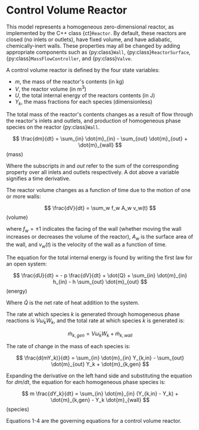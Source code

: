 ```{py:currentmodule} cantera
```

# Control Volume Reactor

This model represents a homogeneous zero-dimensional reactor, as implemented by the C++
class {ct}`Reactor`. By default, these reactors are closed (no inlets or outlets), have
fixed volume, and have adiabatic, chemically-inert walls. These properties may all be
changed by adding appropriate components such as {py:class}`Wall`,
{py:class}`ReactorSurface`, {py:class}`MassFlowController`, and
{py:class}`Valve`.

A control volume reactor is defined by the four state variables:

- $m$, the mass of the reactor's contents (in kg)
- $V$, the reactor volume (in m$^3$)
- $U$, the total internal energy of the reactors contents (in J)
- $Y_k$, the mass fractions for each species (dimensionless)

The total mass of the reactor's contents changes as a result of flow through the
reactor's inlets and outlets, and production of homogeneous phase species on the reactor
{py:class}`Wall`.

$$
\frac{dm}{dt} = \sum_{in} \dot{m}_{in} - \sum_{out} \dot{m}_{out} + \dot{m}_{wall}
$$ (mass)

Where the subscripts *in* and *out* refer to the sum of the corresponding property over
all inlets and outlets respectively. A dot above a variable signifies a time derivative.

The reactor volume changes as a function of time due to the motion of one or more walls:

$$
\frac{dV}{dt} = \sum_w f_w A_w v_w(t)
$$ (volume)

where $f_w = \pm 1$ indicates the facing of the wall (whether moving the wall increases
or decreases the volume of the reactor), $A_w$ is the surface area of the wall, and
$v_w(t)$ is the velocity of the wall as a function of time.

The equation for the total internal energy is found by writing the first law for an open
system:

$$
\frac{dU}{dt} = - p \frac{dV}{dt} + \dot{Q} +
                \sum_{in} \dot{m}_{in} h_{in} - h \sum_{out} \dot{m}_{out}
$$ (energy)

Where $\dot{Q}$ is the net rate of heat addition to the system.

The rate at which species $k$ is generated through homogeneous phase reactions is
$V \dot{\omega}_k W_k$, and the total rate at which species $k$ is generated is:

$$
\dot{m}_{k,gen} = V \dot{\omega}_k W_k + \dot{m}_{k,wall}
$$

The rate of change in the mass of each species is:

$$
\frac{d(mY_k)}{dt} = \sum_{in} \dot{m}_{in} Y_{k,in} - \sum_{out} \dot{m}_{out} Y_k +
                     \dot{m}_{k,gen}
$$

Expanding the derivative on the left hand side and substituting the equation
for $dm/dt$, the equation for each homogeneous phase species is:

$$
m \frac{dY_k}{dt} = \sum_{in} \dot{m}_{in} (Y_{k,in} - Y_k) +
                    \dot{m}_{k,gen} - Y_k \dot{m}_{wall}
$$ (species)

Equations 1-4 are the governing equations for a control volume reactor.
